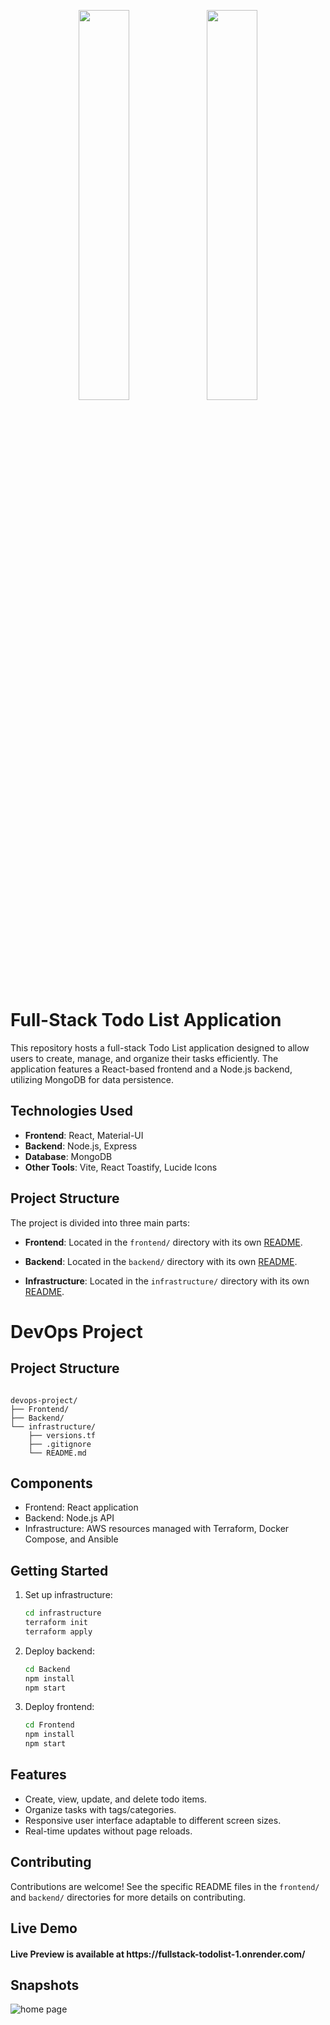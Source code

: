 <p align="center">
    <img src="https://user-images.githubusercontent.com/62269745/174906065-7bb63e14-879a-4740-849c-0821697aeec2.png#gh-light-mode-only" width="40%">
    <img src="https://user-images.githubusercontent.com/62269745/174906068-aad23112-20fe-4ec8-877f-3ee1d9ec0a69.png#gh-dark-mode-only" width="40%">
</p>

# Full-Stack Todo List Application

This repository hosts a full-stack Todo List application designed to allow users to create, manage, and organize their tasks efficiently. The application features a React-based frontend and a Node.js backend, utilizing MongoDB for data persistence.

## Technologies Used

- **Frontend**: React, Material-UI
- **Backend**: Node.js, Express
- **Database**: MongoDB
- **Other Tools**: Vite, React Toastify, Lucide Icons

## Project Structure

The project is divided into three main parts:
- **Frontend**: Located in the `frontend/` directory with its own [README](frontend/README.md).
- **Backend**: Located in the `backend/` directory with its own [README](backend/README.md).

- **Infrastructure**: Located in the `infrastructure/` directory with its own [README](infrastructure/README.md).

# DevOps Project

## Project Structure
```

devops-project/
├── Frontend/
├── Backend/
└── infrastructure/
    ├── versions.tf
    ├── .gitignore
    └── README.md
```

## Components
- Frontend: React application
- Backend: Node.js API
- Infrastructure: AWS resources managed with Terraform, Docker Compose, and Ansible

## Getting Started
1. Set up infrastructure:
   ```bash
   cd infrastructure
   terraform init
   terraform apply
   ```

2. Deploy backend:
   ```bash
   cd Backend
   npm install
   npm start
   ```

3. Deploy frontend:
   ```bash
   cd Frontend
   npm install
   npm start
   ```

## Features

- Create, view, update, and delete todo items.
- Organize tasks with tags/categories.
- Responsive user interface adaptable to different screen sizes.
- Real-time updates without page reloads.

## Contributing

Contributions are welcome! See the specific README files in the `frontend/` and `backend/` directories for more details on contributing.

## Live Demo

<h4 align="left">Live Preview is available at https://fullstack-todolist-1.onrender.com/</h4>

## Snapshots

<img src="./Frontend/src/assets/home-snapshot.png" alt="home page"/>
